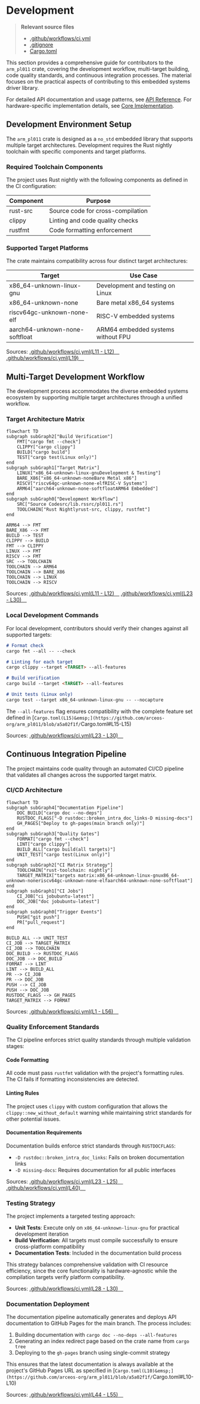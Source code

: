 # Development

> **Relevant source files**
> * [.github/workflows/ci.yml](https://github.com/arceos-org/arm_pl011/blob/a5a02f1f/.github/workflows/ci.yml)
> * [.gitignore](https://github.com/arceos-org/arm_pl011/blob/a5a02f1f/.gitignore)
> * [Cargo.toml](https://github.com/arceos-org/arm_pl011/blob/a5a02f1f/Cargo.toml)

This section provides a comprehensive guide for contributors to the `arm_pl011` crate, covering the development workflow, multi-target building, code quality standards, and continuous integration processes. The material focuses on the practical aspects of contributing to this embedded systems driver library.

For detailed API documentation and usage patterns, see [API Reference](/arceos-org/arm_pl011/3-api-reference). For hardware-specific implementation details, see [Core Implementation](/arceos-org/arm_pl011/2-core-implementation).

## Development Environment Setup

The `arm_pl011` crate is designed as a `no_std` embedded library that supports multiple target architectures. Development requires the Rust nightly toolchain with specific components and target platforms.

### Required Toolchain Components

The project uses Rust nightly with the following components as defined in the CI configuration:

|Component|Purpose|
| --- | --- |
|rust-src|Source code for cross-compilation|
|clippy|Linting and code quality checks|
|rustfmt|Code formatting enforcement|

### Supported Target Platforms

The crate maintains compatibility across four distinct target architectures:

|Target|Use Case|
| --- | --- |
|x86_64-unknown-linux-gnu|Development and testing on Linux|
|x86_64-unknown-none|Bare metal x86_64 systems|
|riscv64gc-unknown-none-elf|RISC-V embedded systems|
|aarch64-unknown-none-softfloat|ARM64 embedded systems without FPU|

Sources: [.github/workflows/ci.yml(L11 - L12)&emsp;](https://github.com/arceos-org/arm_pl011/blob/a5a02f1f/.github/workflows/ci.yml#L11-L12) [.github/workflows/ci.yml(L19)&emsp;](https://github.com/arceos-org/arm_pl011/blob/a5a02f1f/.github/workflows/ci.yml#L19-L19)

## Multi-Target Development Workflow

The development process accommodates the diverse embedded systems ecosystem by supporting multiple target architectures through a unified workflow.

### Target Architecture Matrix

```mermaid
flowchart TD
subgraph subGraph2["Build Verification"]
    FMT["cargo fmt --check"]
    CLIPPY["cargo clippy"]
    BUILD["cargo build"]
    TEST["cargo test(Linux only)"]
end
subgraph subGraph1["Target Matrix"]
    LINUX["x86_64-unknown-linux-gnuDevelopment & Testing"]
    BARE_X86["x86_64-unknown-noneBare Metal x86"]
    RISCV["riscv64gc-unknown-none-elfRISC-V Systems"]
    ARM64["aarch64-unknown-none-softfloatARM64 Embedded"]
end
subgraph subGraph0["Development Workflow"]
    SRC["Source Codesrc/lib.rssrc/pl011.rs"]
    TOOLCHAIN["Rust Nightlyrust-src, clippy, rustfmt"]
end

ARM64 --> FMT
BARE_X86 --> FMT
BUILD --> TEST
CLIPPY --> BUILD
FMT --> CLIPPY
LINUX --> FMT
RISCV --> FMT
SRC --> TOOLCHAIN
TOOLCHAIN --> ARM64
TOOLCHAIN --> BARE_X86
TOOLCHAIN --> LINUX
TOOLCHAIN --> RISCV
```

Sources: [.github/workflows/ci.yml(L11 - L12)&emsp;](https://github.com/arceos-org/arm_pl011/blob/a5a02f1f/.github/workflows/ci.yml#L11-L12) [.github/workflows/ci.yml(L23 - L30)&emsp;](https://github.com/arceos-org/arm_pl011/blob/a5a02f1f/.github/workflows/ci.yml#L23-L30)

### Local Development Commands

For local development, contributors should verify their changes against all supported targets:

```markdown
# Format check
cargo fmt --all -- --check

# Linting for each target
cargo clippy --target <TARGET> --all-features

# Build verification
cargo build --target <TARGET> --all-features

# Unit tests (Linux only)
cargo test --target x86_64-unknown-linux-gnu -- --nocapture
```

The `--all-features` flag ensures compatibility with the complete feature set defined in [`Cargo.toml(L15)&emsp;](https://github.com/arceos-org/arm_pl011/blob/a5a02f1f/`Cargo.toml#L15-L15)

Sources: [.github/workflows/ci.yml(L23 - L30)&emsp;](https://github.com/arceos-org/arm_pl011/blob/a5a02f1f/.github/workflows/ci.yml#L23-L30)

## Continuous Integration Pipeline

The project maintains code quality through an automated CI/CD pipeline that validates all changes across the supported target matrix.

### CI/CD Architecture

```mermaid
flowchart TD
subgraph subGraph4["Documentation Pipeline"]
    DOC_BUILD["cargo doc --no-deps"]
    RUSTDOC_FLAGS["-D rustdoc::broken_intra_doc_links-D missing-docs"]
    GH_PAGES["Deploy to gh-pages(main branch only)"]
end
subgraph subGraph3["Quality Gates"]
    FORMAT["cargo fmt --check"]
    LINT["cargo clippy"]
    BUILD_ALL["cargo build(all targets)"]
    UNIT_TEST["cargo test(Linux only)"]
end
subgraph subGraph2["CI Matrix Strategy"]
    TOOLCHAIN["rust-toolchain: nightly"]
    TARGET_MATRIX["targets matrix:x86_64-unknown-linux-gnux86_64-unknown-noneriscv64gc-unknown-none-elfaarch64-unknown-none-softfloat"]
end
subgraph subGraph1["CI Jobs"]
    CI_JOB["ci jobubuntu-latest"]
    DOC_JOB["doc jobubuntu-latest"]
end
subgraph subGraph0["Trigger Events"]
    PUSH["git push"]
    PR["pull_request"]
end

BUILD_ALL --> UNIT_TEST
CI_JOB --> TARGET_MATRIX
CI_JOB --> TOOLCHAIN
DOC_BUILD --> RUSTDOC_FLAGS
DOC_JOB --> DOC_BUILD
FORMAT --> LINT
LINT --> BUILD_ALL
PR --> CI_JOB
PR --> DOC_JOB
PUSH --> CI_JOB
PUSH --> DOC_JOB
RUSTDOC_FLAGS --> GH_PAGES
TARGET_MATRIX --> FORMAT
```

Sources: [.github/workflows/ci.yml(L1 - L56)&emsp;](https://github.com/arceos-org/arm_pl011/blob/a5a02f1f/.github/workflows/ci.yml#L1-L56)

### Quality Enforcement Standards

The CI pipeline enforces strict quality standards through multiple validation stages:

#### Code Formatting

All code must pass `rustfmt` validation with the project's formatting rules. The CI fails if formatting inconsistencies are detected.

#### Linting Rules

The project uses `clippy` with custom configuration that allows the `clippy::new_without_default` warning while maintaining strict standards for other potential issues.

#### Documentation Requirements

Documentation builds enforce strict standards through `RUSTDOCFLAGS`:

* `-D rustdoc::broken_intra_doc_links`: Fails on broken documentation links
* `-D missing-docs`: Requires documentation for all public interfaces

Sources: [.github/workflows/ci.yml(L23 - L25)&emsp;](https://github.com/arceos-org/arm_pl011/blob/a5a02f1f/.github/workflows/ci.yml#L23-L25) [.github/workflows/ci.yml(L40)&emsp;](https://github.com/arceos-org/arm_pl011/blob/a5a02f1f/.github/workflows/ci.yml#L40-L40)

### Testing Strategy

The project implements a targeted testing approach:

* **Unit Tests**: Execute only on `x86_64-unknown-linux-gnu` for practical development iteration
* **Build Verification**: All targets must compile successfully to ensure cross-platform compatibility
* **Documentation Tests**: Included in the documentation build process

This strategy balances comprehensive validation with CI resource efficiency, since the core functionality is hardware-agnostic while the compilation targets verify platform compatibility.

Sources: [.github/workflows/ci.yml(L28 - L30)&emsp;](https://github.com/arceos-org/arm_pl011/blob/a5a02f1f/.github/workflows/ci.yml#L28-L30)

### Documentation Deployment

The documentation pipeline automatically generates and deploys API documentation to GitHub Pages for the main branch. The process includes:

1. Building documentation with `cargo doc --no-deps --all-features`
2. Generating an index redirect page based on the crate name from `cargo tree`
3. Deploying to the `gh-pages` branch using single-commit strategy

This ensures that the latest documentation is always available at the project's GitHub Pages URL as specified in [`Cargo.toml(L10)&emsp;](https://github.com/arceos-org/arm_pl011/blob/a5a02f1f/`Cargo.toml#L10-L10)

Sources: [.github/workflows/ci.yml(L44 - L55)&emsp;](https://github.com/arceos-org/arm_pl011/blob/a5a02f1f/.github/workflows/ci.yml#L44-L55)